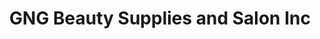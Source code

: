 ---
title: "GNG Beauty Supplies and Salon Inc"
url: /etobicoke/gng-beauty-supplies-and-salon-inc/
shop: Friseur
---